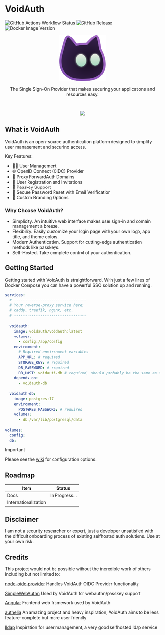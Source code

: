 # VoidAuth

![GitHub Actions Workflow Status](https://img.shields.io/github/actions/workflow/status/voidauth/voidauth/release.yml) ![GitHub Release](https://img.shields.io/github/v/release/voidauth/voidauth?logo=github)
![Docker Image Version](https://img.shields.io/docker/v/voidauth/voidauth?sort=semver&logo=docker)




<p align="center">
  <img src="https://raw.githubusercontent.com/voidauth/voidauth/refs/heads/main/frontend/public/logo.svg" width="150" title="VoidAuth" alt="VoidAuth logo">
</p>

<p align="center">
The Single Sign-On Provider that makes securing your applications and resources easy.
</p>
<br>

<p align="center">
  <img src="https://raw.githubusercontent.com/voidauth/voidauth/refs/heads/main/docs/login_portal.png" width="200">
</p>

## What is VoidAuth
VoidAuth is an open-source authentication platform designed to simplify user management and securing access.

Key Features:

- 🙋‍♂️ User Management
- 🌐 OpenID Connect (OIDC) Provider
- 🔀 Proxy ForwardAuth Domains
- 📧 User Registration and Invitations
- 🔑 Passkey Support
- 🔐 Secure Password Reset with Email Verification
- 🎨 Custom Branding Options

### Why Choose VoidAuth?

- Simplicity. An intuitive web interface makes user sign-in and domain management a breeze.
- Flexibility. Easily customize your login page with your own logo, app title, and theme colors.
- Modern Authentication. Support for cutting-edge authentication methods like passkeys.
- Self-Hosted. Take complete control of your authentication.

## Getting Started

Getting started with VoidAuth is straightforward. With just a few lines of Docker Compose you can have a powerful SSO solution up and running.
``` yaml
services:
  # ---------------------------------
  # Your reverse-proxy service here:
  # caddy, traefik, nginx, etc.
  # ---------------------------------

  voidauth: 
    image: voidauth/voidauth:latest
    volumes:
      - config:/app/config
    environment:
      # Required environment variables
      APP_URL: # required
      STORAGE_KEY: # required
      DB_PASSWORD: # required
      DB_HOST: voidauth-db # required, should probably be the same as the db service name
    depends_on:
      - voidauth-db

  voidauth-db:
    image: postgres:17
    environment:
      POSTGRES_PASSWORD: # required
    volumes:
      - db:/var/lib/postgresql/data

volumes:
  config:
  db:
```
> [!IMPORTANT]
> Please see the [wiki](https://github.com/voidauth/voidauth/wiki/Getting-Started) for configuration options.

## Roadmap

| Item  | Status |
| ----- | ------ |
| Docs  | In Progress... |
| Internationalization | |

## Disclaimer

I am not a security researcher or expert, just a developer unsatisfied with the difficult onboarding process of existing selfhosted auth solutions. Use at your own risk.

## Credits

This project would not be possible without the incredible work of others including but not limited to:

[node-oidc-provider](https://github.com/panva/node-oidc-provider) Handles VoidAuth OIDC Provider functionality

[SimpleWebAuthn](https://github.com/MasterKale/SimpleWebAuthn) Used by VoidAuth for webauthn/passkey support

[Angular](https://angular.dev) Frontend web framework used by VoidAuth

[authelia](https://www.authelia.com/) An amazing project and heavy inspiration, VoidAuth aims to be less feature-complete but more user friendly

[lldap](https://github.com/lldap/lldap) Inspiration for user management, a very good selfhosted ldap service
